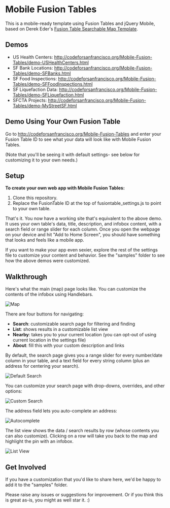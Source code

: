 Mobile Fusion Tables
====================

This is a mobile-ready template using Fusion Tables and jQuery Mobile, based on Derek Eder's [Fusion Table Searchable Map Template](https://github.com/derekeder/FusionTable-Map-Template).

Demos
-----

- US Health Centers: http://codeforsanfrancisco.org/Mobile-Fusion-Tables/demo-USHealthCenters.html
- SF Bank Locations: http://codeforsanfrancisco.org/Mobile-Fusion-Tables/demo-SFBanks.html
- SF Food Inspections: http://codeforsanfrancisco.org/Mobile-Fusion-Tables/demo-SFFoodInspections.html
- SF Liquefaction Data: http://codeforsanfrancisco.org/Mobile-Fusion-Tables/demo-SFLiquefaction.html
- SFCTA Projects: http://codeforsanfrancisco.org/Mobile-Fusion-Tables/demo-MyStreetSF.html


Demo Using Your Own Fusion Table
--------------------------------
Go to http://codeforsanfrancisco.org/Mobile-Fusion-Tables and enter your Fusion Table ID to see what your data will look like with Mobile Fusion Tables.

(Note that you'll be seeing it with default settings- see below for customizing it to your own needs.)


Setup
-----

**To create your own web app with Mobile Fusion Tables:**

1. Clone this repository.
2. Replace the FusionTable ID at the top of fusiontable_settings.js to point to your own table.

That's it.  You now have a working site that's equivalent to the above demo.  It uses your own table's data, title, description, and infobox content, with a search field or range slider for each column.  Once you open the webpage on your device and hit "Add to Home Screen", you should have something that looks and feels like a mobile app.

If you want to make your app even sexier, explore the rest of the settings file to customize your content and behavior.  See the "samples" folder to see how the above demos were customized. 


Walkthrough
-----------

Here's what the main (map) page looks like.  You can customize the contents of the infobox using Handlebars.

![Map](http://sfbrigade.github.io/Mobile-Fusion-Tables/readme-images/map.png)

There are four buttons for navigating:
- **Search**: customizable search page for filtering and finding
- **List**: shows results in a customizable list view
- **Nearby**: takes you to your current location (you can opt-out of using current location in the settings file)
- **About**: fill this with your custom description and links

By default, the search page gives you a range slider for every number/date column in your table, and a text field for every string column (plus an address for centering your search).

![Default Search](http://sfbrigade.github.io/Mobile-Fusion-Tables/readme-images/search-default.png)

You can customize your search page with drop-downs, overrides, and other options:

![Custom Search](http://sfbrigade.github.io/Mobile-Fusion-Tables/readme-images/search-custom.png)

The address field lets you auto-complete an address:

![Autocomplete](http://sfbrigade.github.io/Mobile-Fusion-Tables/readme-images/autocomplete.png)

The list view shows the data / search results by row (whose contents you can also customize). Clicking on a row will take you back to the map and highlight the pin with an infobox.

![List View](http://sfbrigade.github.io/Mobile-Fusion-Tables/readme-images/listview.png)


Get Involved
------------

If you have a customization that you'd like to share here, we'd be happy to add it to the "samples" folder.

Please raise any issues or suggestions for improvement.  Or if you think this is great as-is, you might as well star it.  :)
